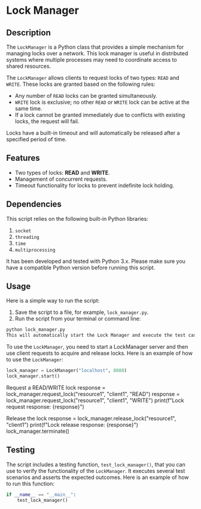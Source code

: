 # Lock Manager

## Description

The `LockManager` is a Python class that provides a simple mechanism for managing locks over a network. This lock manager is useful in distributed systems where multiple processes may need to coordinate access to shared resources.

The `LockManager` allows clients to request locks of two types: `READ` and `WRITE`. These locks are granted based on the following rules:

- Any number of `READ` locks can be granted simultaneously.
- `WRITE` lock is exclusive; no other `READ` or `WRITE` lock can be active at the same time.
- If a lock cannot be granted immediately due to conflicts with existing locks, the request will fail.

Locks have a built-in timeout and will automatically be released after a specified period of time.

## Features

- Two types of locks: **READ** and **WRITE**.
- Management of concurrent requests.
- Timeout functionality for locks to prevent indefinite lock holding.

## Dependencies

This script relies on the following built-in Python libraries:

1. `socket`
2. `threading`
3. `time`
4. `multiprocessing`

It has been developed and tested with Python 3.x. Please make sure you have a compatible Python version before running this script. 

## Usage

Here is a simple way to run the script:

1. Save the script to a file, for example, `lock_manager.py`.
2. Run the script from your terminal or command line:
```bash
python lock_manager.py
This will automatically start the Lock Manager and execute the test cases defined in the test_lock_manager() function.
```

To use the `LockManager`, you need to start a LockManager server and then use client requests to acquire and release locks.
Here is an example of how to use the `LockManager`:
```python
lock_manager = LockManager("localhost", 8888)
lock_manager.start()
```

Request a READ/WRITE lock
response = lock_manager.request_lock("resource1", "client1", "READ")
response = lock_manager.request_lock("resource1", "client1", "WRITE")
print(f"Lock request response: {response}")

Release the lock
response = lock_manager.release_lock("resource1", "client1")
print(f"Lock release response: {response}")
lock_manager.terminate()

## Testing

The script includes a testing function, `test_lock_manager()`, that you can use to verify the functionality of the `LockManager`. It executes several test scenarios and asserts the expected outcomes. Here is an example of how to run this function:

```python
if __name__ == "__main__":
    test_lock_manager()
```
